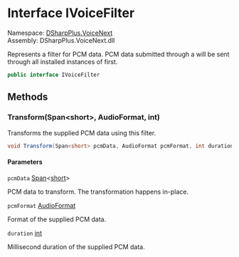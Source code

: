 # Interface IVoiceFilter

Namespace: [DSharpPlus.VoiceNext](DSharpPlus.VoiceNext.md)  
Assembly: DSharpPlus.VoiceNext.dll

Represents a filter for PCM data. PCM data submitted through a <xref href="DSharpPlus.VoiceNext.VoiceTransmitSink" data-throw-if-not-resolved="false"></xref> will be sent through all installed instances of <xref href="DSharpPlus.VoiceNext.IVoiceFilter" data-throw-if-not-resolved="false"></xref> first.

```csharp
public interface IVoiceFilter
```

## Methods

### <a id="DSharpPlus_VoiceNext_IVoiceFilter_Transform_System_Span_System_Int16__DSharpPlus_VoiceNext_AudioFormat_System_Int32_"></a>Transform\(Span<short\>, AudioFormat, int\)

Transforms the supplied PCM data using this filter.

```csharp
void Transform(Span<short> pcmData, AudioFormat pcmFormat, int duration)
```

#### Parameters

`pcmData` [Span](https://learn.microsoft.com/dotnet/api/system.span\-1)<[short](https://learn.microsoft.com/dotnet/api/system.int16)\>

PCM data to transform. The transformation happens in-place.

`pcmFormat` [AudioFormat](DSharpPlus.VoiceNext.AudioFormat.md)

Format of the supplied PCM data.

`duration` [int](https://learn.microsoft.com/dotnet/api/system.int32)

Millisecond duration of the supplied PCM data.

